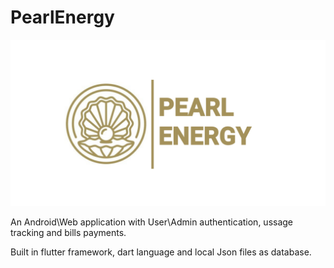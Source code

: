 # PearlEnergy

![PearlEnergy Logo](https://github.com/nayaksomkar/PearlEnergy/blob/master/assets/images/logo.png)

An Android\Web application with User\Admin authentication, ussage tracking and bills payments.

Built in flutter framework, dart language and local Json files as database.
